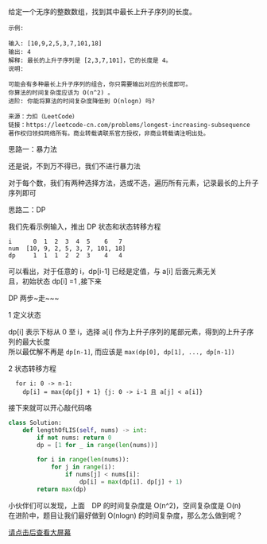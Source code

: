 
给定一个无序的整数数组，找到其中最长上升子序列的长度。
```
示例:

输入: [10,9,2,5,3,7,101,18]
输出: 4 
解释: 最长的上升子序列是 [2,3,7,101]，它的长度是 4。
说明:

可能会有多种最长上升子序列的组合，你只需要输出对应的长度即可。
你算法的时间复杂度应该为 O(n^2) 。
进阶: 你能将算法的时间复杂度降低到 O(nlogn) 吗?

来源：力扣（LeetCode）
链接：https://leetcode-cn.com/problems/longest-increasing-subsequence
著作权归领扣网络所有。商业转载请联系官方授权，非商业转载请注明出处。
```

思路一：暴力法  
  
还是说，不到万不得已，我们不进行暴力法  
  
对于每个数，我们有两种选择方法，选或不选，遍历所有元素，记录最长的上升子序列即可  


思路二：DP  
  
  我们先看示例输入，推出 DP 状态和状态转移方程  
  ```
i      0  1  2  3  4  5    6   7
num  [10, 9, 2, 5, 3, 7, 101, 18]
dp     1  1  1  2  2  3    4   4
  ```  
  
  可以看出，对于任意的 i，dp[i-1] 已经是定值，与 a[i] 后面元素无关  
  且，初始状态 dp[i] =1 ,接下来
  
DP 两步~走~~~  
  
1 定义状态  
  
  dp[i] 表示下标从 0 至 i，选择 a[i] 作为上升子序列的尾部元素，得到的上升子序列的最大长度  
  所以最优解不再是 `dp[n-1]`, 而应该是 `max(dp[0], dp[1], ..., dp[n-1])`  
  
  
2 状态转移方程  
```  
  for i: 0 -> n-1:  
    dp[i] = max{dp[j] + 1} {j: 0 -> i-1 且 a[j] < a[i]}
   ``` 
  
  接下来就可以开心敲代码咯


```python
class Solution:
    def lengthOfLIS(self, nums) -> int:
        if not nums: return 0
        dp = [1 for _ in range(len(nums))]
        
        for i in range(len(nums)):
            for j in range(i):
                if nums[j] < nums[i]:
                    dp[i] = max(dp[i]. dp[j] + 1)
        return max(dp)
```

小伙伴们可以发现，上面　DP 的时间复杂度是 O(n^2)，空间复杂度是 O(n)  
在进阶中，题目让我们最好做到 O(nlogn) 的时间复杂度，那么怎么做到呢？  
  
[请点击后查看大屏幕](https://leetcode-cn.com/problems/search-insert-position/solution/te-bie-hao-yong-de-er-fen-cha-fa-fa-mo-ban-python-/)
